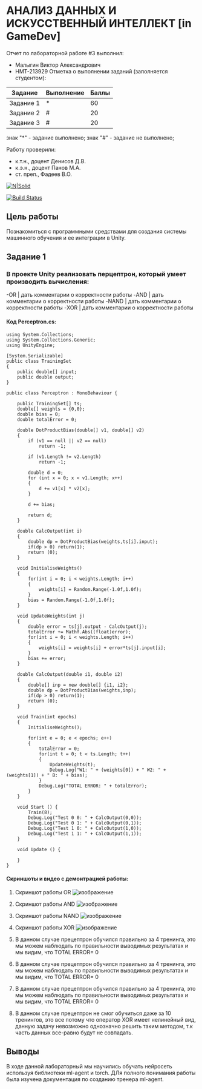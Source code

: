 # АНАЛИЗ ДАННЫХ И ИСКУССТВЕННЫЙ ИНТЕЛЛЕКТ [in GameDev]
Отчет по лабораторной работе #3 выполнил:
- Малыгин Виктор Александрович
- НМТ-213929
Отметка о выполнении заданий (заполняется студентом):

| Задание | Выполнение | Баллы |
| ------ | ------ | ------ |
| Задание 1 | * | 60 |
| Задание 2 | # | 20 |
| Задание 3 | # | 20 |

знак "*" - задание выполнено; знак "#" - задание не выполнено;

Работу проверили:
- к.т.н., доцент Денисов Д.В.
- к.э.н., доцент Панов М.А.
- ст. преп., Фадеев В.О.

[![N|Solid](https://cldup.com/dTxpPi9lDf.thumb.png)](https://nodesource.com/products/nsolid)

[![Build Status](https://travis-ci.org/joemccann/dillinger.svg?branch=master)](https://travis-ci.org/joemccann/dillinger)

## Цель работы
Познакомиться с программными средствами для создания системы машинного обучения и ее интеграции в Unity.

## Задание 1
### В проекте Unity реализовать перцептрон, который умеет производить вычисления:
-OR | дать комментарии о корректности работы
-AND | дать комментарии о корректности работы
-NAND | дать комментарии о корректности работы
-XOR | дать комментарии о корректности работы
#### Код Perceptron.cs:
```
using System.Collections;
using System.Collections.Generic;
using UnityEngine;

[System.Serializable]
public class TrainingSet
{
	public double[] input;
	public double output;
}

public class Perceptron : MonoBehaviour {

	public TrainingSet[] ts;
	double[] weights = {0,0};
	double bias = 0;
	double totalError = 0;

	double DotProductBias(double[] v1, double[] v2) 
	{
		if (v1 == null || v2 == null)
			return -1;
	 
		if (v1.Length != v2.Length)
			return -1;
	 
		double d = 0;
		for (int x = 0; x < v1.Length; x++)
		{
			d += v1[x] * v2[x];
		}

		d += bias;
	 
		return d;
	}

	double CalcOutput(int i)
	{
		double dp = DotProductBias(weights,ts[i].input);
		if(dp > 0) return(1);
		return (0);
	}

	void InitialiseWeights()
	{
		for(int i = 0; i < weights.Length; i++)
		{
			weights[i] = Random.Range(-1.0f,1.0f);
		}
		bias = Random.Range(-1.0f,1.0f);
	}

	void UpdateWeights(int j)
	{
		double error = ts[j].output - CalcOutput(j);
		totalError += Mathf.Abs((float)error);
		for(int i = 0; i < weights.Length; i++)
		{			
			weights[i] = weights[i] + error*ts[j].input[i]; 
		}
		bias += error;
	}

	double CalcOutput(double i1, double i2)
	{
		double[] inp = new double[] {i1, i2};
		double dp = DotProductBias(weights,inp);
		if(dp > 0) return(1);
		return (0);
	}

	void Train(int epochs)
	{
		InitialiseWeights();
		
		for(int e = 0; e < epochs; e++)
		{
			totalError = 0;
			for(int t = 0; t < ts.Length; t++)
			{
				UpdateWeights(t);
				Debug.Log("W1: " + (weights[0]) + " W2: " + (weights[1]) + " B: " + bias);
			}
			Debug.Log("TOTAL ERROR: " + totalError);
		}
	}

	void Start () {
		Train(8);
		Debug.Log("Test 0 0: " + CalcOutput(0,0));
		Debug.Log("Test 0 1: " + CalcOutput(0,1));
		Debug.Log("Test 1 0: " + CalcOutput(1,0));
		Debug.Log("Test 1 1: " + CalcOutput(1,1));		
	}
	
	void Update () {
		
	}
}

```

#### Скриншоты и видео с демонтрацией работы:
1) Скриншот работы OR
![изображение](https://user-images.githubusercontent.com/61794638/204572583-719d32f1-daa8-484b-936b-6dd85c75291c.png)
2) Скриншот работы AND
![изображение](https://user-images.githubusercontent.com/61794638/204572660-15bbdbfd-48d4-421d-ba6d-f86fa832e99d.png)
3) Скриншот работы NAND
![изображение](https://user-images.githubusercontent.com/61794638/204572700-a5b81736-c653-40c7-a59b-6311e0b230a9.png)
4) Скриншот работы XOR
![изображение](https://user-images.githubusercontent.com/61794638/204572780-33ef5056-4c46-4aa9-912a-0d905ab7aac4.png)

1) В данном случае прецептрон обучился правильно за 4 тренинга, это мы можем наблюдать по правильности выводимых результатах и мы видим, что TOTAL ERROR= 0
2) В данном случае прецептрон обучился правильно за 4 тренинга, это мы можем наблюдать по правильности выводимых результатах и мы видим, что TOTAL ERROR= 0
3) В данном случае прецептрон обучился правильно за 4 тренинга, это мы можем наблюдать по правильности выводимых результатах и мы видим, что TOTAL ERROR= 0
4) В данном случае прецептрон не смог обучиться даже за 10 тренингов, это все потому что оператор XOR имеет нелинейный вид, данную задачу невозможно однозначно решить таким методом, т.к часть данных все-равно будут не совпадать.


## Выводы
В ходе данной лабораторный мы научились обучать нейросеть используя библиотеки ml-agent и torch. ДЛя полного понимания работы была изучена документация по созданию тренера ml-agent. 
